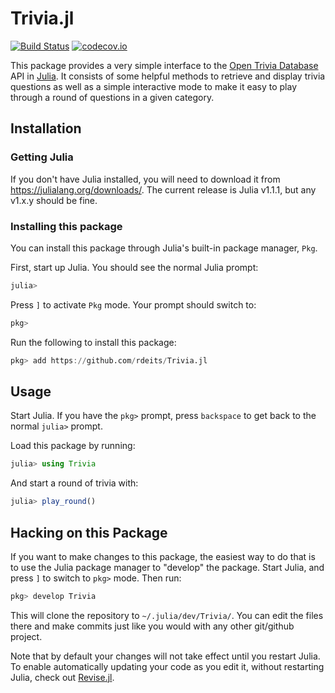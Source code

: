 # Trivia.jl

[![Build Status](https://travis-ci.org/rdeits/Trivia.jl.svg?branch=master)](https://travis-ci.org/rdeits/Trivia.jl)
[![codecov.io](https://codecov.io/github/rdeits/Trivia.jl/coverage.svg?branch=master)](https://codecov.io/github/rdeits/Trivia.jl?branch=master)

This package provides a very simple interface to the [Open Trivia Database](https://opentdb.com/) API in [Julia](https://julialang.org). It consists of some helpful methods to retrieve and display trivia questions as well as a simple interactive mode to make it easy to play through a round of questions in a given category. 

## Installation

### Getting Julia

If you don't have Julia installed, you will need to download it from <https://julialang.org/downloads/>. The current release is Julia v1.1.1, but any v1.x.y should be fine. 

### Installing this package

You can install this package through Julia's built-in package manager, `Pkg`. 

First, start up Julia. You should see the normal Julia prompt: 

```julia
julia>
```

Press `]` to activate `Pkg` mode. Your prompt should switch to:

```julia
pkg> 
```

Run the following to install this package:

```julia
pkg> add https://github.com/rdeits/Trivia.jl
```

## Usage

Start Julia. If you have the `pkg>` prompt, press `backspace` to get back to the normal `julia>` prompt. 

Load this package by running:

```julia
julia> using Trivia
```

And start a round of trivia with:

```julia
julia> play_round()
```

## Hacking on this Package

If you want to make changes to this package, the easiest way to do that is to use the Julia package manager to "develop" the package. Start Julia, and press `]` to switch to `pkg>` mode. Then run:

```julia
pkg> develop Trivia
```

This will clone the repository to `~/.julia/dev/Trivia/`. You can edit the files there and make commits just like you would with any other git/github project.

Note that by default your changes will not take effect until you restart Julia. To enable automatically updating your code as you edit it, without restarting Julia, check out [Revise.jl](https://github.com/timholy/Revise.jl).

